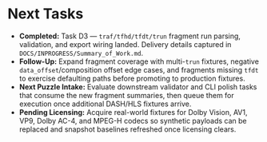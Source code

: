# Next Tasks

- **Completed:** Task D3 — `traf/tfhd/tfdt/trun` fragment run parsing, validation, and export wiring landed. Delivery details captured in `DOCS/INPROGRESS/Summary_of_Work.md`.
- **Follow-Up:** Expand fragment coverage with multi-`trun` fixtures, negative `data_offset`/composition offset edge cases, and fragments missing `tfdt` to exercise defaulting paths before promoting to production fixtures.
- **Next Puzzle Intake:** Evaluate downstream validator and CLI polish tasks that consume the new fragment summaries, then queue them for execution once additional DASH/HLS fixtures arrive.
- **Pending Licensing:** Acquire real-world fixtures for Dolby Vision, AV1, VP9, Dolby AC-4, and MPEG-H codecs so synthetic payloads can be replaced and snapshot baselines refreshed once licensing clears.
